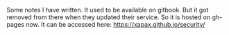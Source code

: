 Some notes I have written. It used to be available on gitbook. But it got removed from there when they updated their service. So it is hosted on gh-pages now.
It can be accessed here:
https://xapax.github.io/security/

